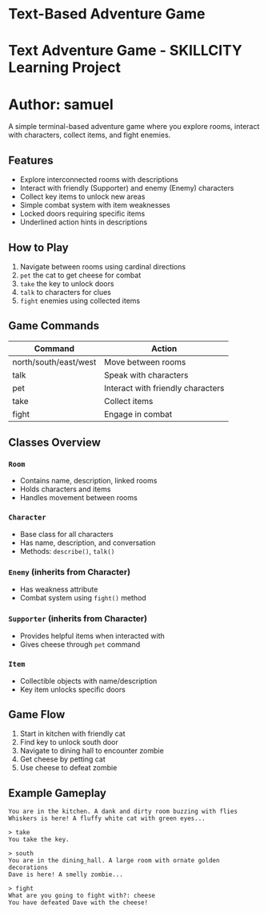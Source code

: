 # Text-Based Adventure Game
# Text Adventure Game - SKILLCITY Learning Project
# Author: samuel

A simple terminal-based adventure game where you explore rooms, interact with characters, collect items, and fight enemies.

## Features
- Explore interconnected rooms with descriptions
- Interact with friendly (Supporter) and enemy (Enemy) characters
- Collect key items to unlock new areas
- Simple combat system with item weaknesses
- Locked doors requiring specific items
- Underlined action hints in descriptions

## How to Play
1. Navigate between rooms using cardinal directions
2. `pet` the cat to get cheese for combat
3. `take` the key to unlock doors
4. `talk` to characters for clues
5. `fight` enemies using collected items

## Game Commands
| Command       | Action                                  |
|---------------|-----------------------------------------|
| north/south/east/west | Move between rooms             |
| talk          | Speak with characters                   |
| pet           | Interact with friendly characters       |
| take          | Collect items                           |
| fight         | Engage in combat                        |

## Classes Overview
### `Room`
- Contains name, description, linked rooms
- Holds characters and items
- Handles movement between rooms

### `Character`
- Base class for all characters
- Has name, description, and conversation
- Methods: `describe()`, `talk()`

### `Enemy` (inherits from Character)
- Has weakness attribute
- Combat system using `fight()` method

### `Supporter` (inherits from Character)
- Provides helpful items when interacted with
- Gives cheese through `pet` command

### `Item`
- Collectible objects with name/description
- Key item unlocks specific doors

## Game Flow
1. Start in kitchen with friendly cat
2. Find key to unlock south door
3. Navigate to dining hall to encounter zombie
4. Get cheese by petting cat
5. Use cheese to defeat zombie

## Example Gameplay
```text
You are in the kitchen. A dank and dirty room buzzing with flies
Whiskers is here! A fluffy white cat with green eyes...

> take
You take the key.

> south
You are in the dining_hall. A large room with ornate golden decorations
Dave is here! A smelly zombie...

> fight
What are you going to fight with?: cheese
You have defeated Dave with the cheese!